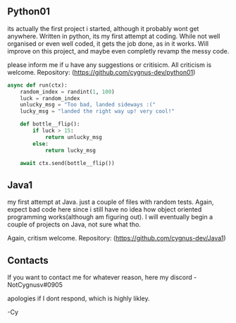 ## Python01

its actually the first project i started, although it probably wont get anywhere. Written in python, its my first attempt at coding. While not well organised or even well coded, it gets the job done, as in it works. Will improve on this project, and maybe even completly revamp the messy code.

please inform me if u have any suggestions or critisicm. All criticism is welcome. Repository: (https://github.com/cygnus-dev/python01)

```python
async def run(ctx):
    random_index = randint(1, 100)
    luck = random_index
    unlucky_msg = "Too bad, landed sideways :("
    lucky_msg = "landed the right way up! very cool!"

    def bottle__flip():
        if luck > 15:
            return unlucky_msg
        else:
            return lucky_msg

    await ctx.send(bottle__flip())

```

## Java1

my first attempt at Java. just a couple of files with random tests. Again, expect bad code here since i still have no idea how object oriented programming works(although am figuring out). I will eventually begin a couple of projects on Java, not sure what tho.

Again, critism welcome. Repository: (https://github.com/cygnus-dev/Java1)

## Contacts

If you want to contact me for whatever reason, here my discord - NotCygnusv#0905

apologies if I dont respond, which is highly likley.

-Cy

